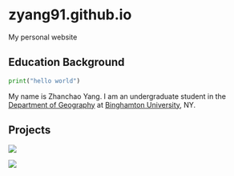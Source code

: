 # zyang91.github.io
My personal website

## Education Background

```python
print("hello world")
```

My name is Zhanchao Yang. I am an undergraduate student in the [Department of Geography](https://www.binghamton.edu/geography/) at [Binghamton University](https://www.binghamton.edu/), NY.


## Projects


![](https://upload.wikimedia.org/wikipedia/commons/thumb/f/f9/Physical_World_Map.svg/440px-Physical_World_Map.svg.png)

![](https://media.tenor.com/dY7TcEnLsjYAAAAd/geography-geography-now.gif)